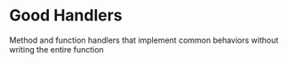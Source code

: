 # Good Handlers

Method and function handlers that implement common behaviors without writing the entire function
